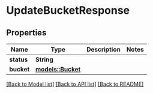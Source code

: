 # UpdateBucketResponse

## Properties

Name | Type | Description | Notes
------------ | ------------- | ------------- | -------------
**status** | **String** |  | 
**bucket** | [**models::Bucket**](Bucket.md) |  | 

[[Back to Model list]](../README.md#documentation-for-models) [[Back to API list]](../README.md#documentation-for-api-endpoints) [[Back to README]](../README.md)


